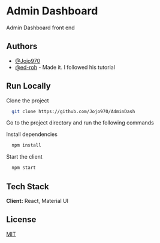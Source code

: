 
# Admin Dashboard

Admin Dashboard front end
## Authors

- [@Jojo970](https://www.github.com/Jojo970)
- [@ed-roh](https://www.github.com/ed-roh) - Made it. I followed his tutorial


## Run Locally

Clone the project

```bash
  git clone https://github.com/Jojo970/AdminDash
```

Go to the project directory and run the following commands

Install dependencies

```bash
  npm install
```

Start the client

```bash
  npm start
```
## Tech Stack

**Client:** React, Material UI



## License

[MIT](https://choosealicense.com/licenses/mit/)

